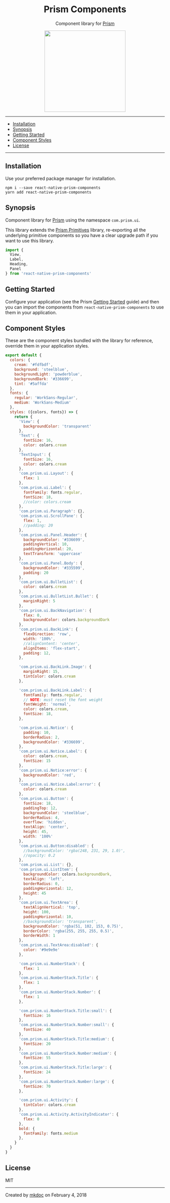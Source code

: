 <h1 align="center">Prism Components</h1>
<p align="center">Component library for <a href="https://github.com/fika-community/prism"title="Prism">Prism</a></p>
<p align="center">
  <img width="256" height="256" src="https://raw.githubusercontent.com/fika-community/prism/master/prism.png" />
</p>

---

- [Installation](#installation)
- [Synopsis](#synopsis)
- [Getting Started](#getting-started)
- [Component Styles](#component-styles)
- [License](#license)

---

## Installation

Use your preferred package manager for installation.

```
npm i --save react-native-prism-components
yarn add react-native-prism-components
```

## Synopsis

Component library for [Prism](https://github.com/fika-community/prism) using the namespace `com.prism.ui`.

This library extends the [Prism Primitives](https://github.com/fika-community/prism#properties) library, re-exporting all the underlying primitive components so you have a clear upgrade path if you want to use this library.

```javascript
import {
  View,
  Label,
  Heading,
  Panel
} from 'react-native-prism-components'
```

## Getting Started

Configure your application (see the Prism [Getting Started](https://github.com/fika-community/prism#getting-started) guide) and then you can import the components from `react-native-prism-components` to use them in your application.

## Component Styles

These are the component styles bundled with the library for reference, override them in your application styles.

```javascript
export default {
  colors: {
    cream: '#fdfbdf',
    background: 'steelblue',
    backgroundLight: 'powderblue',
    backgroundDark: '#336699',
    tint: '#5affda'
  },
  fonts: {
    regular: 'WorkSans-Regular',
    medium: 'WorkSans-Medium'
  },
  styles: ({colors, fonts}) => {
    return {
      'View': {
        backgroundColor: 'transparent'
      },
      'Text': {
        fontSize: 16,
        color: colors.cream
      },
      'TextInput': {
        fontSize: 16,
        color: colors.cream
      },
      'com.prism.ui.Layout': {
        flex: 1
      },
      'com.prism.ui.Label': {
        fontFamily: fonts.regular,
        fontSize: 18,
        //color: colors.cream
      },
      'com.prism.ui.Paragraph': {},
      'com.prism.ui.ScrollPane': {
        flex: 1,
        //padding: 20
      },
      'com.prism.ui.Panel.Header': {
        backgroundColor: '#336699',
        paddingVertical: 10,
        paddingHorizontal: 20,
        textTransform: 'uppercase'
      },
      'com.prism.ui.Panel.Body': {
        backgroundColor: '#335599',
        padding: 20
      },
      'com.prism.ui.BulletList': {
        color: colors.cream
      },
      'com.prism.ui.BulletList.Bullet': {
        marginRight: 5
      },
      'com.prism.ui.BackNavigation': {
        flex: 0,
        backgroundColor: colors.backgroundDark
      },
      'com.prism.ui.BackLink': {
        flexDirection: 'row',
        width: '100%',
        //alignContent: 'center',
        alignItems: 'flex-start',
        padding: 12,
      },

      'com.prism.ui.BackLink.Image': {
        marginRight: 15,
        tintColor: colors.cream
      },

      'com.prism.ui.BackLink.Label': {
        fontFamily: fonts.regular,
        // NOTE: must reset the font weight
        fontWeight: 'normal',
        color: colors.cream,
        fontSize: 18,
      },

      'com.prism.ui.Notice': {
        padding: 10,
        borderRadius: 2,
        backgroundColor: '#336699',
      },
      'com.prism.ui.Notice.Label': {
        color: colors.cream,
        fontSize: 15
      },
      'com.prism.ui.Notice:error': {
        backgroundColor: 'red',
      },
      'com.prism.ui.Notice.Label:error': {
        color: colors.cream
      },
      'com.prism.ui.Button': {
        fontSize: 18,
        paddingTop: 12,
        backgroundColor: 'steelblue',
        borderRadius: 4,
        overflow: 'hidden',
        textAlign: 'center',
        height: 45,
        width: '100%'
      },
      'com.prism.ui.Button:disabled': {
        //backgroundColor: 'rgba(248, 231, 29, 1.0)',
        //opacity: 0.2
      },
      'com.prism.ui.List': {},
      'com.prism.ui.ListItem': {
        backgroundColor: colors.backgroundDark,
        textAlign: 'left',
        borderRadius: 0,
        paddingHorizontal: 12,
        height: 45
      },
      'com.prism.ui.TextArea': {
        textAlignVertical: 'top',
        height: 100,
        paddingHorizontal: 10,
        //backgroundColor: 'transparent',
        backgroundColor: 'rgba(51, 102, 153, 0.75)',
        borderColor: 'rgba(255, 255, 255, 0.5)',
        borderWidth: 1
      },
      'com.prism.ui.TextArea:disabled': {
        color: '#9e9e9e'
      },

      'com.prism.ui.NumberStack': {
        flex: 1
      },
      'com.prism.ui.NumberStack.Title': {
        flex: 1
      },
      'com.prism.ui.NumberStack.Number': {
        flex: 1
      },

      'com.prism.ui.NumberStack.Title:small': {
        fontSize: 16
      },
      'com.prism.ui.NumberStack.Number:small': {
        fontSize: 40
      },
      'com.prism.ui.NumberStack.Title:medium': {
        fontSize: 20
      },
      'com.prism.ui.NumberStack.Number:medium': {
        fontSize: 55
      },
      'com.prism.ui.NumberStack.Title:large': {
        fontSize: 24
      },
      'com.prism.ui.NumberStack.Number:large': {
        fontSize: 70
      },

      'com.prism.ui.Activity': {
        tintColor: colors.cream
      },
      'com.prism.ui.Activity.ActivityIndicator': {
        flex: 0
      },
      bold: {
        fontFamily: fonts.medium
      },
    }
  }
}
```

## License

MIT

---

Created by [mkdoc](https://github.com/mkdoc/mkdoc) on February 4, 2018

[prism]: https://github.com/fika-community/prism
[prism primitives]: https://github.com/fika-community/prism#properties
[getting started]: https://github.com/fika-community/prism#getting-started

